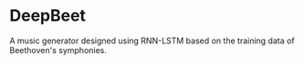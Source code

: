 # DeepBeet
A music generator designed using RNN-LSTM based on the training data of Beethoven's symphonies.

